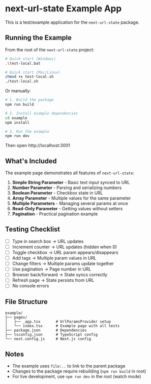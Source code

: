 # next-url-state Example App

This is a test/example application for the `next-url-state` package.

## Running the Example

From the root of the `next-url-state` project:

```bash
# Quick start (Windows)
.\test-local.bat

# Quick start (Mac/Linux)
chmod +x test-local.sh
./test-local.sh
```

Or manually:

```bash
# 1. Build the package
npm run build

# 2. Install example dependencies
cd example
npm install

# 3. Run the example
npm run dev
```

Then open http://localhost:3001

## What's Included

The example page demonstrates all features of `next-url-state`:

1. **Simple String Parameter** - Basic text input synced to URL
2. **Number Parameter** - Parsing and serializing numbers
3. **Boolean Parameter** - Checkbox state in URL
4. **Array Parameter** - Multiple values for the same parameter
5. **Multiple Parameters** - Managing several params at once
6. **Read-Only Parameter** - Getting values without setters
7. **Pagination** - Practical pagination example

## Testing Checklist

- [ ] Type in search box → URL updates
- [ ] Increment counter → URL updates (hidden when 0)
- [ ] Toggle checkbox → URL param appears/disappears
- [ ] Add tags → Multiple param values in URL
- [ ] Change filters → Multiple params update together
- [ ] Use pagination → Page number in URL
- [ ] Browser back/forward → State syncs correctly
- [ ] Refresh page → State persists from URL
- [ ] No console errors

## File Structure

```
example/
├── pages/
│   ├── _app.tsx       # UrlParamsProvider setup
│   └── index.tsx      # Example page with all tests
├── package.json       # Dependencies
├── tsconfig.json      # TypeScript config
└── next.config.js     # Next.js config
```

## Notes

- The example uses `file:..` to link to the parent package
- Changes to the package require rebuilding (`npm run build` in root)
- For live development, use `npm run dev` in the root (watch mode)